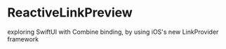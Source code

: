 # ReactiveLinkPreview
exploring SwiftUI with Combine binding, by using iOS's new LinkProvider framework
